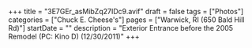 +++
title = "3E7GEr_asMibZq27IDc9.avif"
draft = false
tags = ["Photos"]
categories = ["Chuck E. Cheese's"]
pages = ["Warwick, RI (650 Bald Hill Rd)"]
startDate = ""
description = "Exterior Entrance before the 2005 Remodel (PC: Kino D) (12/30/2011)"
+++
